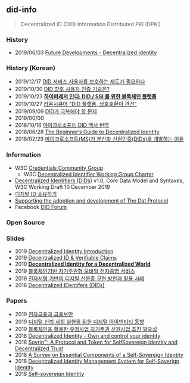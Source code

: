 ## did-info
> Decentralized ID (DID) Information
> Distributed PKI (DPKI)


### History
- 2019/06/03 [Future Developments - Decentralized Identity](https://dev.to/radixdlt/future-developments-decentralized-identity-2emo)


### History (Korean)
- 2019/12/17 [DID 서비스 사용자를 보호하는 제도가 필요하다](https://decenter.kr/NewsView/1VS3Z1TVBS/GZ05)
- 2019/10/30 [DID 향후 사용자 인증 기술은?](https://blog.lgcns.com/2123)
- 2019/10/23 [**하이퍼레저 인디: DID / SSI 를 위한 블록체인 플랫폼**](https://hamait.tistory.com/1063)
- 2019/10/27 [라온시큐어 "DID 플랫폼, 상호호환이 관건"](http://m.zdnet.co.kr/news_view.asp?article_id=20191017170809&re=zdk#imadnews)
- 2019/09/09 [DID가 극복해야 할 문제](https://noder.foundation/did-for-ssi/)
- 2019/00/00
- 2018/10/16 [마이크로소프트 DID 백서 번역](https://steemit.com/thekey/@eduphs/microsoft-blockchain-whitepaper)
- 2018/06/28 [The Beginner’s Guide to Decentralized Identity](https://www.gartner.com/smarterwithgartner/the-beginners-guide-to-decentralized-identity/)
- 2018/02/29 [마이크로소프트(MS)가 분산화 신원인증(DIDs)을 개발하는 이유](https://steemit.com/kr/@euijin/ms-dids)


### Information
- W3C [Credentials Community Group](https://w3c-ccg.github.io/)
    - W3C [Decentralized Identifier Working Group Charter](https://www.w3.org/2019/08/did-wg-charter.html)
- [Decentralized Identifiers (DIDs)](https://w3c.github.io/did-core/) v1.0, Core Data Model and Syntaxes, W3C Working Draft 10 December 2019
- [디지털 ID 소유하기](https://www.microsoft.com/ko-kr/security/technology/own-your-identity)
- [Supporting the adoption and development of The Dat Protocol](https://dat.foundation/)
- Facebook [DID Forum](https://www.facebook.com/groups/2664743540307372/)

### Open Source


### Slides
- 2019 [Decentralized Identity Introduction](https://www.ibm.com/downloads/cas/OPEQYEL7)
- 2019 [Decentralized ID & Verifiable Claims](https://www.owasp.org/images/8/89/OWASP-Austin-Mtg-2018Jan-CryptoParty-Dave-Sanford.pdf)
- 2019 [**Decentralized Identity for a Decentralized World**](https://www.gsma.com/identity/wp-content/uploads/2019/11/MWCA-19-ID-seminar-Microsoft-presentation-final.pdf)
- 2019 [블록체인기반 자기주권형 모바일 전자증명 서비스](https://www.kisa.or.kr/uploadfile/201909/201909031758548278.pdf)
- 2019 [전자서명 기반의 디지털 신분증 구현 방안과 활용 사례](https://www.kisa.or.kr/uploadfile/201909/201909031758548282.pdf)
- 2018 [Decentralized IDentifers (DIDs)](https://www.w3.org/2018/vocabws/presentations/Sabadello.pdf)


### Papers
- 2019 [전자금융과 금융보안](http://www.fsec.or.kr/common/proc/fsec/bbs/146/fileDownLoad/1860.do)
- 2019 [디지털 신뢰 사회 실현을 위한 디지털 아이덴티티 동향](https://ettrends.etri.re.kr/ettrends/177/0905177012/34-3_114-124.pdf)
- 2019 [블록체인을 활용한 우정사업 자기주권 신원사업 추진 필요성](https://www.kisdi.re.kr/kisdi/common/premium?file=1%7C14512)
- 2018 [Decentralized Identity - Own and control your identity](https://query.prod.cms.rt.microsoft.com/cms/api/am/binary/RE2DjfY)
- 2018 [Sovrin™: A Protocol and Token for SelfSovereign Identity and Decentralized Trust](https://sovrin.org/wp-content/uploads/Sovrin-Protocol-and-Token-White-Paper.pdf)
- 2018 [A Survey on Essential Components of a Self-Sovereign Identity](https://arxiv.org/pdf/1807.06346.pdf)
- 2018 [Decentralized Identity Management System for Self-Soverign Identity](https://projekter.aau.dk/projekter/files/281068659/Master_Thesis_ICTE4SER4.2.pdf)
- 2018 [Self-sovereign Identity](https://jolocom.io/wp-content/uploads/2018/10/Self-sovereign-Identity-_-Blockchain-Bundesverband-2018.pdf)


